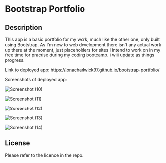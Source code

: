 # Bootstrap Portfolio


## Description 

This app is a basic portfolio for my work, much like the other one, only built using Bootstrap. As I'm new to web development there isn't any actual work up there at the moment, just placeholders for sites I intend to work on in my free time for practise during my coding bootcamp. I will update as things progress.

Link to deployed app: https://ionachadwick97.github.io/bootstrap-portfolio/

Screenshots of deployed app:

![Screenshot (10)](https://user-images.githubusercontent.com/117356506/207447641-2c6ed4e4-e154-4d62-bf1d-a60c08d1e512.png)

![Screenshot (11)](https://user-images.githubusercontent.com/117356506/207447747-e2f9048d-3575-44ba-98fd-f592c41eeeb1.png)

![Screenshot (12)](https://user-images.githubusercontent.com/117356506/207447770-ada5358d-bd2f-433d-9c08-7805665c232e.png)

![Screenshot (13)](https://user-images.githubusercontent.com/117356506/207447791-b64e9d44-444f-4cb4-a3e2-8b9838547464.png)

![Screenshot (14)](https://user-images.githubusercontent.com/117356506/207447824-a29a3e8a-f515-42e9-85c2-46393093666e.png)



## License

Please refer to the licence in the repo.
